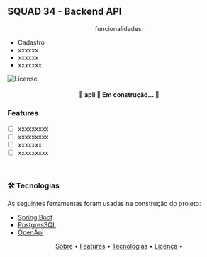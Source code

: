 ## SQUAD 34 - Backend API
<p id="sobre" align="center">funcionalidades: <ul>
    <li>Cadastro </li>
    <li>xxxxxx</li>
    <li>xxxxxx</li>
    <li> xxxxxxx</li>
</ul></p>


   <img alt="License" src="https://img.shields.io/badge/license-MIT-brightgreen">
   <a href="https://github.com/tgmarinho/README-ecoleta/stargazers">

  </a>
</p>

<h4 align="center"> 
	🚧 apli 🚀 Em construção...  🚧
</h4>

### Features

<p align="center" id="license">  

- [ ] xxxxxxxxx
- [ ] xxxxxxxxx
- [ ] xxxxxxx
- [ ] xxxxxxxxx

<br id="techs">


### 🛠 Tecnologias

As seguintes ferramentas foram usadas na construção do projeto:

- [Spring Boot](https://spring.io/projects/spring-boot)
- [PostgresSQL](https://www.postgresql.org/)
- [OpenApi](https://swagger.io/specification/)





<p align="center">
 <a href="#sobre">Sobre</a> •
 <a href="#license">Features</a> • 
 <a href="#techs">Tecnologias</a> •  
 <a href="#license">Licença</a> • 
</p>